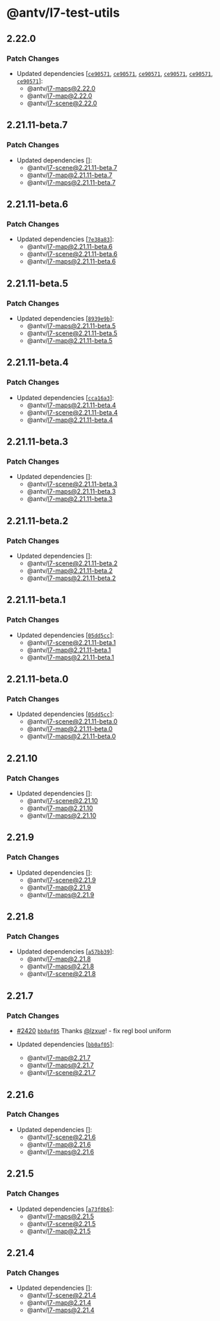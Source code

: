 # @antv/l7-test-utils

## 2.22.0

### Patch Changes

- Updated dependencies [[`ce90571`](https://github.com/antvis/L7/commit/ce90571ba77686790b2476936b9466657e187ae8), [`ce90571`](https://github.com/antvis/L7/commit/ce90571ba77686790b2476936b9466657e187ae8), [`ce90571`](https://github.com/antvis/L7/commit/ce90571ba77686790b2476936b9466657e187ae8), [`ce90571`](https://github.com/antvis/L7/commit/ce90571ba77686790b2476936b9466657e187ae8), [`ce90571`](https://github.com/antvis/L7/commit/ce90571ba77686790b2476936b9466657e187ae8), [`ce90571`](https://github.com/antvis/L7/commit/ce90571ba77686790b2476936b9466657e187ae8)]:
  - @antv/l7-maps@2.22.0
  - @antv/l7-map@2.22.0
  - @antv/l7-scene@2.22.0

## 2.21.11-beta.7

### Patch Changes

- Updated dependencies []:
  - @antv/l7-scene@2.21.11-beta.7
  - @antv/l7-map@2.21.11-beta.7
  - @antv/l7-maps@2.21.11-beta.7

## 2.21.11-beta.6

### Patch Changes

- Updated dependencies [[`7e38a83`](https://github.com/antvis/L7/commit/7e38a83d9324fb9443f5a04e6d2fc9a1fef9c17c)]:
  - @antv/l7-map@2.21.11-beta.6
  - @antv/l7-scene@2.21.11-beta.6
  - @antv/l7-maps@2.21.11-beta.6

## 2.21.11-beta.5

### Patch Changes

- Updated dependencies [[`8939e9b`](https://github.com/antvis/L7/commit/8939e9bc0e744d75b5b469c221d6695c7a313e83)]:
  - @antv/l7-maps@2.21.11-beta.5
  - @antv/l7-scene@2.21.11-beta.5
  - @antv/l7-map@2.21.11-beta.5

## 2.21.11-beta.4

### Patch Changes

- Updated dependencies [[`cca16a3`](https://github.com/antvis/L7/commit/cca16a3d72de462afa9d71c386c82f92952d1c47)]:
  - @antv/l7-maps@2.21.11-beta.4
  - @antv/l7-scene@2.21.11-beta.4
  - @antv/l7-map@2.21.11-beta.4

## 2.21.11-beta.3

### Patch Changes

- Updated dependencies []:
  - @antv/l7-scene@2.21.11-beta.3
  - @antv/l7-maps@2.21.11-beta.3
  - @antv/l7-map@2.21.11-beta.3

## 2.21.11-beta.2

### Patch Changes

- Updated dependencies []:
  - @antv/l7-scene@2.21.11-beta.2
  - @antv/l7-map@2.21.11-beta.2
  - @antv/l7-maps@2.21.11-beta.2

## 2.21.11-beta.1

### Patch Changes

- Updated dependencies [[`05dd5cc`](https://github.com/antvis/L7/commit/05dd5ccf31e12a9440efbebc9fcb803c594b5a44)]:
  - @antv/l7-scene@2.21.11-beta.1
  - @antv/l7-map@2.21.11-beta.1
  - @antv/l7-maps@2.21.11-beta.1

## 2.21.11-beta.0

### Patch Changes

- Updated dependencies [[`05dd5cc`](https://github.com/antvis/L7/commit/05dd5ccf31e12a9440efbebc9fcb803c594b5a44)]:
  - @antv/l7-scene@2.21.11-beta.0
  - @antv/l7-map@2.21.11-beta.0
  - @antv/l7-maps@2.21.11-beta.0

## 2.21.10

### Patch Changes

- Updated dependencies []:
  - @antv/l7-scene@2.21.10
  - @antv/l7-map@2.21.10
  - @antv/l7-maps@2.21.10

## 2.21.9

### Patch Changes

- Updated dependencies []:
  - @antv/l7-scene@2.21.9
  - @antv/l7-map@2.21.9
  - @antv/l7-maps@2.21.9

## 2.21.8

### Patch Changes

- Updated dependencies [[`a57bb39`](https://github.com/antvis/L7/commit/a57bb3997a20b041974baeabd64f2869f0e6559d)]:
  - @antv/l7-map@2.21.8
  - @antv/l7-maps@2.21.8
  - @antv/l7-scene@2.21.8

## 2.21.7

### Patch Changes

- [#2420](https://github.com/antvis/L7/pull/2420) [`bb0af05`](https://github.com/antvis/L7/commit/bb0af057acafeeafd7eb52224ff2863c4a1c302a) Thanks [@lzxue](https://github.com/lzxue)! - fix regl bool uniform

- Updated dependencies [[`bb0af05`](https://github.com/antvis/L7/commit/bb0af057acafeeafd7eb52224ff2863c4a1c302a)]:
  - @antv/l7-map@2.21.7
  - @antv/l7-maps@2.21.7
  - @antv/l7-scene@2.21.7

## 2.21.6

### Patch Changes

- Updated dependencies []:
  - @antv/l7-scene@2.21.6
  - @antv/l7-map@2.21.6
  - @antv/l7-maps@2.21.6

## 2.21.5

### Patch Changes

- Updated dependencies [[`a73f0b6`](https://github.com/antvis/L7/commit/a73f0b6ef8aee79cce346a183e9323dee41176c7)]:
  - @antv/l7-maps@2.21.5
  - @antv/l7-scene@2.21.5
  - @antv/l7-map@2.21.5

## 2.21.4

### Patch Changes

- Updated dependencies []:
  - @antv/l7-scene@2.21.4
  - @antv/l7-map@2.21.4
  - @antv/l7-maps@2.21.4

